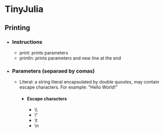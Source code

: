 # TinyJulia

## Printing
- ### Instructions
    - print: prints parameters
    - println: prints parameters and new line at the end
- ### Parameters (separaed by comas)
    - Literal: a string literal encapsulated by double quoutes, may contain escape characters. For example: "Hello World!"
        - #### Escape characters
            - \\\\
            - \\"
            - \\t
            - \\n